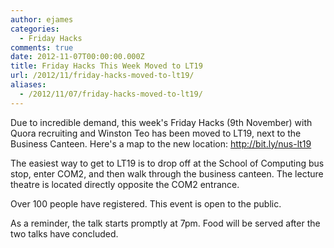 ```yaml
---
author: ejames
categories:
  - Friday Hacks
comments: true
date: 2012-11-07T00:00:00.000Z
title: Friday Hacks This Week Moved to LT19
url: /2012/11/friday-hacks-moved-to-lt19/
aliases:
  - /2012/11/07/friday-hacks-moved-to-lt19/
---
```


Due to incredible demand, this week's Friday Hacks (9th November) with Quora recruiting and Winston Teo has been moved to LT19, next to the Business Canteen. Here's a map to the new location: <a href="http://bit.ly/nus-lt19" target="_blank">http://bit.ly/nus-lt19</a>

The easiest way to get to LT19 is to drop off at the School of Computing bus stop, enter COM2, and then walk through the business canteen. The lecture theatre is located directly opposite the COM2 entrance.

Over 100 people have registered. This event is open to the public.

As a reminder, the talk starts promptly at 7pm. Food will be served after the two talks have concluded.
